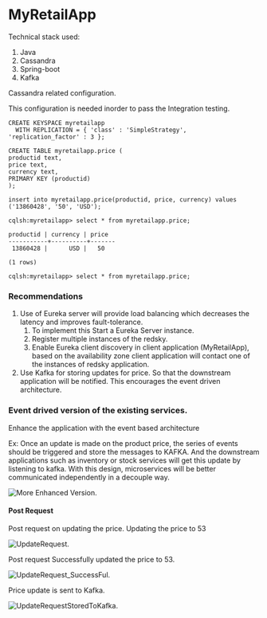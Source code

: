 # MyRetailApp

Technical stack used:
1. Java 
1. Cassandra 
1. Spring-boot
1. Kafka

Cassandra related configuration. 

This configuration is needed inorder to pass the Integration testing. 

```
CREATE KEYSPACE myretailapp
  WITH REPLICATION = { 'class' : 'SimpleStrategy', 'replication_factor' : 3 };
  
CREATE TABLE myretailapp.price (
productid text,
price text,
currency text,
PRIMARY KEY (productid)
);  

insert into myretailapp.price(productid, price, currency) values ('13860428', '50', 'USD');

cqlsh:myretailapp> select * from myretailapp.price;

productid | currency | price
-----------+----------+-------
 13860428 |      USD |   50

(1 rows)

cqlsh:myretailapp> select * from myretailapp.price;
```
                                                                      
### Recommendations
1) Use of Eureka server will provide load balancing which decreases the latency and improves fault-tolerance.
   1. To implement this Start a Eureka Server instance.
   1. Register multiple instances of the redsky.
   1. Enable Eureka client discovery in client application (MyRetailApp), based on the availability zone client application will contact one of the instances of redsky application.
2)	Use Kafka for storing updates for price. So that the downstream application will be notified. This encourages the event driven architecture.

### Event drived version of the existing services.

Enhance the application with the event based architecture

Ex: Once an update is made on the product price, the series of events should be triggered and store the messages to KAFKA. And the downstream applications such as inventory or stock services will get this update by listening to kafka. With this design, microservices will be better communicated independently in a decouple way. 


![More Enhanced Version.](https://i2.wp.com/venkatad.files.wordpress.com/2018/03/enhanced_myretail_app.jpg?ssl=1&w=450)



#### Post Request

Post request on updating the price. Updating the price to 53

![UpdateRequest.](https://i1.wp.com/venkatad.files.wordpress.com/2018/03/postrequest_updateprice.png?ssl=1&w=450)

Post request Successfully updated the price to 53. 

![UpdateRequest_SuccessFul.](https://i0.wp.com/venkatad.files.wordpress.com/2018/03/postrequest_successfull.png?ssl=1&w=450)

Price update is sent to Kafka. 

![UpdateRequestStoredToKafka.](https://i1.wp.com/venkatad.files.wordpress.com/2018/03/postrequest_updatetokafka.png?ssl=1&w=450)